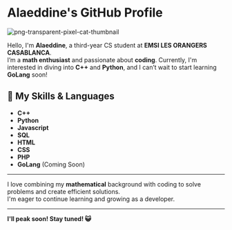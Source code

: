# Alaeddine's GitHub Profile
![png-transparent-pixel-cat-thumbnail](https://github.com/user-attachments/assets/34e117eb-8d4b-47f4-801c-6faebdcd1a75)


Hello, I'm **Alaeddine**, a third-year CS student at **EMSI LES ORANGERS CASABLANCA**.  
I’m a **math enthusiast** and passionate about **coding**. Currently, I'm interested in diving into **C++** and **Python**, and I can’t wait to start learning **GoLang** soon!  

## 🚀 My Skills & Languages
- **C++**  
- **Python**
- **Javascript**
- **SQL**
- **HTML**
- **CSS**
- **PHP**  
- **GoLang** (Coming Soon)  

---

I love combining my **mathematical** background with coding to solve problems and create efficient solutions.  
I'm eager to continue learning and growing as a developer.

---

**I'll peak soon! Stay tuned! 😺**  
